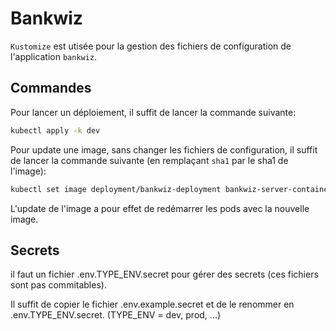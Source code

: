# Bankwiz

`Kustomize` est utisée pour la gestion des fichiers de configuration de l'application `bankwiz`.

## Commandes

Pour lancer un déploiement, il suffit de lancer la commande suivante:

```bash
kubectl apply -k dev
```

Pour update une image, sans changer les fichiers de configuration, il suffit de lancer la commande suivante (en remplaçant `sha1` par le sha1 de l'image):

```bash
kubectl set image deployment/bankwiz-deployment bankwiz-server-container=ghcr.io/jbwittner/bankwiz_server:develop-sha1 -n bankwiz-dev
```

L'update de l'image a pour effet de redémarrer les pods avec la nouvelle image.

## Secrets

il faut un fichier .env.TYPE_ENV.secret pour gérer des secrets (ces fichiers sont pas commitables).

Il suffit de copier le fichier .env.example.secret et de le renommer en .env.TYPE_ENV.secret. (TYPE_ENV = dev, prod, ...)